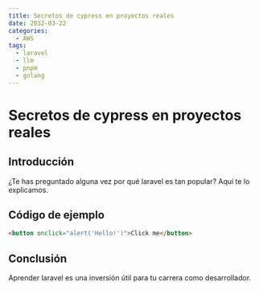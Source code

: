 ```yaml
---
title: Secretos de cypress en proyectos reales
date: 2032-03-22
categories:
  - AWS
tags:
  - laravel
  - llm
  - pnpm
  - golang
---
```


# Secretos de cypress en proyectos reales

## Introducción

¿Te has preguntado alguna vez por qué laravel es tan popular? Aquí te lo explicamos.

## Código de ejemplo

```html
<button onclick="alert('Hello!')">Click me</button>
```

## Conclusión

Aprender laravel es una inversión útil para tu carrera como desarrollador.